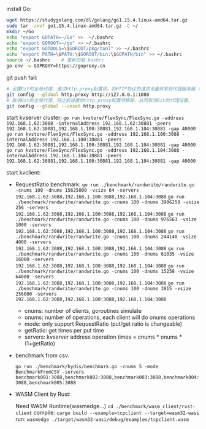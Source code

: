 install Go:
```bash
wget https://studygolang.com/dl/golang/go1.15.4.linux-amd64.tar.gz
sudo tar -zxvf go1.15.4.linux-amd64.tar.gz -C ~/
mkdir ~/Go
echo "export GOPATH=~/Go" >>  ~/.bashrc 
echo "export GOROOT=~/go" >> ~/.bashrc 
echo "export GOTOOLS=\$GOROOT/pkg/tool" >> ~/.bashrc
echo "export PATH=\$PATH:\$GOROOT/bin:\$GOPATH/bin" >> ~/.bashrc
source ~/.bashrc    # 重新加载.bashrc
go env -w GOPROXY=https://goproxy.cn
```
git push fail:
```bash
# 设置Git的全局代理，通过http.proxy配置项，将HTTP协议的请求流量转发到代理服务器（127.0.0.1:1080）。表示将所有HTTP请求都转发到监听在本地1080端口上的代理服务器。
git config --global http.proxy http://127.0.0.1:1080
# 取消Git的全局代理，将之前设置的http.proxy配置项移除，从而取消Git的代理设置。
git config --global --unset http.proxy
```

start kvserver cluster: 
`go run kvstore/FlexSync/FlexSync.go -address 192.168.1.62:3088 -internalAddress 192.168.1.62:30881 -peers 192.168.1.62:30881,192.168.1.100:30881,192.168.1.104:30881 -gap 40000`
`go run kvstore/FlexSync/FlexSync.go -address 192.168.1.100:3088 -internalAddress 192.168.1.100:30881 -peers 192.168.1.62:30881,192.168.1.100:30881,192.168.1.104:30881 -gap 40000`
`go run kvstore/FlexSync/FlexSync.go -address 192.168.1.104:3088 -internalAddress 192.168.1.104:30881 -peers 192.168.1.62:30881,192.168.1.100:30881,192.168.1.104:30881 -gap 40000`
<!-- 在一个集群中启动一个键值存储服务器。通过设置监听地址、内部地址和对等节点，实现了服务器之间的通信和数据共享。 -->
<!-- kvserver with tcp and rpc:
`go run kvstore/kvserver/kvserver.go -address 192.168.10.129:3088 -tcpAddress 192.168.10.129:50000 -internalAddress 192.168.10.129:30881 -peers 192.168.1.74:30881` -->
<!-- 启动一个基于 TCP 协议的分布式键值存储服务器，用于在分布式集群中存储键值对，并且能够与其他节点进行数据同步。通过设置监听地址、TCP 监听地址、内部地址和对等节点，实现了服务器之间的通信、数据共享、以及基于 TCP 的数据同步。 -->

start kvclient:
* RequestRatio benchmark: 
    `go run ./benchmark/randwrite/randwrite.go -cnums 100 -dnums 15625000 -vsize 64 -servers 192.168.1.62:3088,192.168.1.100:3088,192.168.1.104:3088`
    `go run ./benchmark/randwrite/randwrite.go -cnums 100 -dnums 3906250 -vsize 256 -servers 192.168.1.62:3088,192.168.1.100:3088,192.168.1.104:3088` 
    `go run ./benchmark/randwrite/randwrite.go -cnums 100 -dnums 976563 -vsize 1000 -servers 192.168.1.62:3088,192.168.1.100:3088,192.168.1.104:3088`
    `go run ./benchmark/randwrite/randwrite.go -cnums 100 -dnums 244140 -vsize 4000 -servers 192.168.1.62:3088,192.168.1.100:3088,192.168.1.104:3088`
    `go run ./benchmark/randwrite/randwrite.go -cnums 100 -dnums 61035 -vsize 16000 -servers 192.168.1.62:3088,192.168.1.100:3088,192.168.1.104:3088`
    `go run ./benchmark/randwrite/randwrite.go -cnums 100 -dnums 15258 -vsize 64000 -servers 192.168.1.62:3088,192.168.1.100:3088,192.168.1.104:3088`
    `go run ./benchmark/randwrite/randwrite.go -cnums 100 -dnums 3815 -vsize 256000 -servers 192.168.1.62:3088,192.168.1.100:3088,192.168.1.104:3088`
    <!-- 模拟的客户端个数为1，客户端程序将会在一个goroutine中运行 -->
    * cnums: number of clients, goroutines simulate 
    <!-- 操作次数，便于测试 -->
    * onums: number of operations, each client will do onums operations
    <!-- 设定基准测试模式，设置为RequestRatio表示在测试中会测试请求比例，即PUT和GET的比例。 -->
    * mode: only support RequestRatio (put/get ratio is changeable)
    <!-- 设置GET操作执行次数与PUT的比率为4：1，即每执行4次GET操作后，会执行一次PUT操作。 -->
    * getRatio: get times per put time
    <!-- 设置服务器的地址为三个IP地址的3088端口，用，分隔。即客户端将会连接到这三个地址的服务器上。 -->
    * servers: kvserver address
    operation times = cnums * onums * (1+getRatio)

* benchmark from csv:
    <!-- 模拟5个客户端，客户端程序将在5个goroutine中运行，模拟多个并发客户端与服务器进行交互。
    基准测试模式为BenchmarkFromCSV，表示使用CSV文件进行基准测试。
    设置服务器的地址为五个主机名加上：3088端口号。
    这个命令的作用是通过读取 CSV 文件中的操作记录，模拟多个客户端与服务器进行交互，以进行基准测试。通过指定客户端数目、服务器地址和 CSV 文件路径，实现对分布式键值存储系统的性能测试和评估。 -->
    `go run ./benchmark/hydis/benchmark.go -cnums 5 -mode BenchmarkFromCSV -servers benchmark001:3088,benchmark002:3088,benchmark003:3088,benchmark004:3088,benchmark005:3088`

* WASM Client by Rust:
    <!-- 需要一个WASM运行时环境，这里提供了一个叫做“wasmedge”的WASM运行时环境作为参考。因为WASM是一种跨平台的字节码格式，在不同的平台上都需要相应的运行时环境来执行。 -->
    Need WASM Runtime(wasmedge...) 
    `cd ./benchmark/wasm_client/rust-client`
    compile: `cargo build --example=tcpclient --target=wasm32-wasi`
    run: `wasmedge ./target/wasm32-wasi/debug/examples/tcpclient.wasm`